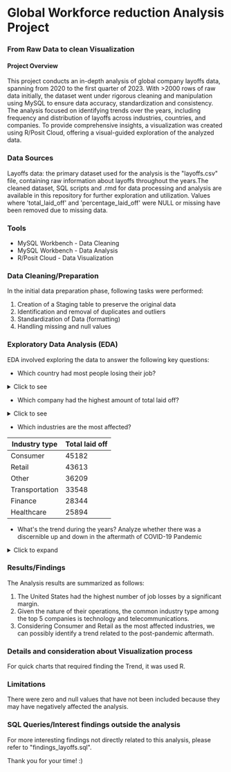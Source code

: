 # Global Workforce reduction Analysis Project
### From Raw Data to clean Visualization

#### Project Overview
This project conducts an in-depth analysis of global company layoffs data, spanning from 2020 to the first quarter of 2023. With >2000 rows of raw data initially, the dataset went under rigorous cleaning and manipulation using MySQL to ensure data accuracy, standardization and consistency. The analysis focused on identifying trends over the years, including frequency and distribution of layoffs across industries, countries, and companies. To provide comprehensive insights, a visualization was created using R/Posit Cloud, offering a visual-guided exploration of the analyzed data. 

### Data Sources
Layoffs data: the primary dataset used for the analysis is the "layoffs.csv" file, containing raw information about layoffs throughout the years.The cleaned dataset, SQL scripts and .rmd for data processing and analysis are available in this repository for further exploration and utilization. Values where 'total_laid_off' and 'percentage_laid_off' were NULL or missing have been removed due to missing data.

### Tools
- MySQL Workbench - Data Cleaning
- MySQL Workbench - Data Analysis
- R/Posit Cloud - Data Visualization

### Data Cleaning/Preparation
In the initial data preparation phase, following tasks were performed:
1. Creation of a Staging table to preserve the original data
2. Identification and removal of duplicates and outliers
3. Standardization of Data (formatting)
4. Handling missing and null values

### Exploratory Data Analysis (EDA)
EDA involved exploring the data to answer the following key questions:
- Which country had most people losing their job?
<details> 
<summary>Click to see</summary>

| Country        | Total laid off      |
|----------------|---------------------|
| United States  | 256420              |
| India          | 35793               |
| Netherlands    | 17220               |
| Sweden         | 11264               |
| Brazil         | 10391               |
| Germany        | 8701                |



</details>

- Which company had the highest amount of total laid off?
<details>
<summary>Click to see</summary>
    
| Company     | Layoffs   | Percentage   |
|-------------|-----------|--------------|
| Google      | 12000     | 0.06%        |
| Meta        | 11000     | 0.13%        |
| Microsoft   | 10000     | 0.05%        |
| Amazon      | 10000     | 0.03%        |
| Ericsson    | 8500      | 0.08%        |
| Salesforce  | 8000      | 0.10%        |

    
</details>

- Which industries are the most affected?

| Industry type   | Total laid off      |
|-----------------|---------------------|
| Consumer        | 45182               |
| Retail          | 43613               |
| Other           | 36209               |
| Transportation  | 33548               |
| Finance         | 28344               |
| Healthcare      | 25894               |

  
- What's the trend during the years? Analyze whether there was a discernible up and down in the aftermath of COVID-19 Pandemic
<details>
<summary>Click to expand</summary>
    
Focusing on the total layoffs by year, the amount was significant during 2020 (right during COVID-19), followed by a noticeable decrease in 2021. However, the layoffs quickly started rising again in 2022 reaching its peak. Then, in 2023, in only 3 months has reached almost the magnitude of the initial shock (which suggest that, by the end of the year, that would be at least twice the amount of 2022 laidoff total). 
    
<img src="https://github.com/matteoproietti1/Workforce_Reduction_Analysis/assets/169601063/b273d94f-531b-4d57-92ea-0bc5b7ad87a9" alt="TrendsColumn" align="center">
    
</details>

### Results/Findings

The Analysis results are summarized as follows:
1. The United States had the highest number of job losses by a significant margin.
2. Given the nature of their operations, the common industry type among the top 5 companies is technology and telecommunications.
3. Considering Consumer and Retail as the most affected industries, we can possibly identify a trend related to the post-pandemic aftermath.


### Details and consideration about Visualization process
For quick charts that required finding the Trend, it was used R.

### Limitations
There were zero and null values that have not been included because they may have negatively affected the analysis. 


### SQL Queries/Interest findings outside the analysis
For more interesting findings not directly related to this analysis, please refer to "findings_layoffs.sql".

Thank you for your time! :)
